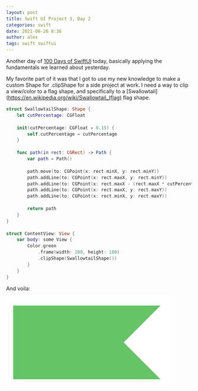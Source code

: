 ```yaml
---
layout: post
title: Swift UI Project 3, Day 2
categories: swift
date: 2021-06-26 8:36
author: alex
tags: swift swiftui
---
```


Another day of [100 Days of SwiftUI](https://www.hackingwithswift.com/100/swiftui) today, basically applying the fundamentals we learned about yesterday.

My favorite part of it was that I got to use my new knowledge to make a custom Shape for .clipShape for a side project at work. I need a way to clip a view/color to a flag shape, and specifically to a [Swallowtail](https://en.wikipedia.org/wiki/Swallowtail_(flag) flag shape.

```swift
struct SwallowtailShape: Shape {
    let cutPercentage: CGFloat
    
    init(cutPercentage: CGFloat = 0.15) {
        self.cutPercentage = cutPercentage
    }
    
    func path(in rect: CGRect) -> Path {
        var path = Path()
        
        path.move(to: CGPoint(x: rect.minX, y: rect.minY))
        path.addLine(to: CGPoint(x: rect.maxX, y: rect.minY))
        path.addLine(to: CGPoint(x: rect.maxX - (rect.maxX * cutPercentage), y: rect.midY))
        path.addLine(to: CGPoint(x: rect.maxX, y: rect.maxY))
        path.addLine(to: CGPoint(x: rect.minX, y: rect.maxY))
        
        return path
    }
}

struct ContentView: View {
    var body: some View {
        Color.green
            .frame(width: 200, height: 100)
            .clipShape(SwallowtailShape())
        }
    }
}
```

And voila:

![Swallowtail Flag](/assets/swallowtail.png)
